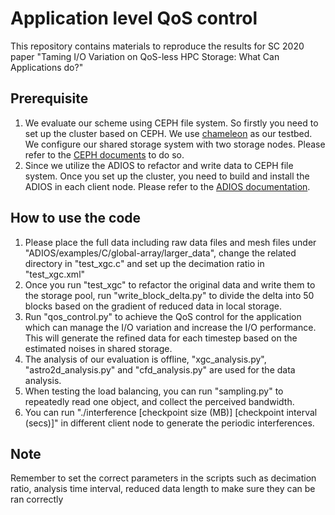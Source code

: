 # Application level QoS control
This repository contains materials to reproduce the results for SC 2020 paper "Taming I/O Variation on QoS-less HPC Storage: What Can Applications do?"

## Prerequisite

1. We evaluate our scheme using CEPH file system. So firstly you need to set up the cluster based on CEPH. We use [chameleon](https://www.chameleoncloud.org/) as our testbed. We configure our shared storage system with two storage nodes. Please refer to the [CEPH documents](https://docs.ceph.com/docs/master/install/ceph-deploy/) to do so. 
2. Since we utilize the ADIOS to refactor and write data to CEPH file system. Once you set up the cluster, you need to build and install the ADIOS in each client node. Please refer to the [ADIOS documentation](https://www.olcf.ornl.gov/center-projects/adios/). 

## How to use the code

1. Please place the full data including raw data files and mesh files under "ADIOS/examples/C/global-array/larger_data", change the related directory in "test_xgc.c" and set up the decimation ratio in "test_xgc.xml"
2. Once you run "test_xgc" to refactor the original data and write them to the storage pool, run "write_block_delta.py" to divide the delta into 50 blocks based on the gradient of reduced data in local storage.
3. Run "qos_control.py" to achieve the QoS control for the application which can manage the I/O variation and increase the I/O performance. This will generate the refined data for each timestep based on the estimated noises in shared storage.
4. The analysis of our evaluation is offline, "xgc_analysis.py", "astro2d_analysis.py" and "cfd_analysis.py" are used for the data analysis.
5. When testing the load balancing, you can run "sampling.py" to repeatedly read one object, and collect the perceived bandwidth.
6. You can run "./interference [checkpoint size (MB)] [checkpoint interval (secs)]" in different client node to generate the periodic interferences.

## Note

Remember to set the correct parameters in the scripts such as decimation ratio, analysis time interval, reduced data length to make sure they can be ran correctly
